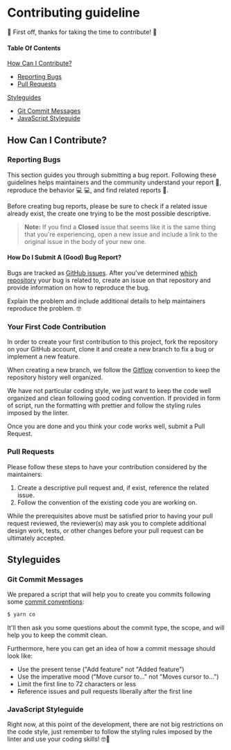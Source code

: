 # Contributing guideline

🚀 First off, thanks for taking the time to contribute! 🚀

#### Table Of Contents

[How Can I Contribute?](#how-can-i-contribute)

- [Reporting Bugs](#reporting-bugs)
- [Pull Requests](#pull-requests)

[Styleguides](#styleguides)

- [Git Commit Messages](#git-commit-messages)
- [JavaScript Styleguide](#javascript-styleguide)

## How Can I Contribute?

### Reporting Bugs

This section guides you through submitting a bug report. Following these guidelines helps maintainers and the community understand your report :pencil:, reproduce the behavior :computer: :computer:, and find related reports :mag_right:.

Before creating bug reports, please be sure to check if a related issue already exist, the create one trying to be the most possible descriptive.

> **Note:** If you find a **Closed** issue that seems like it is the same thing that you're experiencing, open a new issue and include a link to the original issue in the body of your new one.

#### How Do I Submit A (Good) Bug Report?

Bugs are tracked as [GitHub issues](https://guides.github.com/features/issues/). After you've determined [which repository](#atom-and-packages) your bug is related to, create an issue on that repository and provide information on how to reproduce the bug.

Explain the problem and include additional details to help maintainers reproduce the problem. 🤓

### Your First Code Contribution

In order to create your first contribution to this project, fork the repository on your GitHub account, clone it and create a new branch to fix a bug or implement a new feature.

When creating a new branch, we follow the [Gitflow](https://www.atlassian.com/git/tutorials/comparing-workflows/gitflow-workflow) convention to keep the repository history well organized.

We have not particular coding style, we just want to keep the code well organized and clean following good coding convention. If provided in form of script, run the formatting with prettier and follow the styling rules imposed by the linter.

Once you are done and you think your code works well, submit a Pull Request.

### Pull Requests

Please follow these steps to have your contribution considered by the maintainers:

1. Create a descriptive pull request and, if exist, reference the related issue.
2. Follow the convention of the existing code you are working on.

While the prerequisites above must be satisfied prior to having your pull request reviewed, the reviewer(s) may ask you to complete additional design work, tests, or other changes before your pull request can be ultimately accepted.

## Styleguides

### Git Commit Messages

We prepared a script that will help you to create you commits following some [commit conventions](https://www.conventionalcommits.org/en/v1.0.0-beta.2/):

```bash
$ yarn co
```

It'll then ask you some questions about the commit type, the scope, and will help you to keep the commit clean.

Furthermore, here you can get an idea of how a commit message should look like:

- Use the present tense ("Add feature" not "Added feature")
- Use the imperative mood ("Move cursor to..." not "Moves cursor to...")
- Limit the first line to 72 characters or less
- Reference issues and pull requests liberally after the first line

### JavaScript Styleguide

Right now, at this point of the development, there are not big restrictions on the code style, just remember to follow the styling rules imposed by the linter and use your coding skills! 🤓🚀
